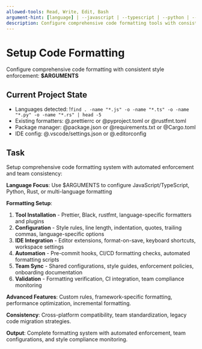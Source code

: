 ```yaml
---
allowed-tools: Read, Write, Edit, Bash
argument-hint: [language] | --javascript | --typescript | --python | --multi-language
description: Configure comprehensive code formatting tools with consistent style enforcement
---
```


# Setup Code Formatting

Configure comprehensive code formatting with consistent style enforcement: **$ARGUMENTS**

## Current Project State

- Languages detected: !`find . -name "*.js" -o -name "*.ts" -o -name "*.py" -o -name "*.rs" | head -5`
- Existing formatters: @.prettierrc or @pyproject.toml or @rustfmt.toml
- Package manager: @package.json or @requirements.txt or @Cargo.toml
- IDE config: @.vscode/settings.json or @.editorconfig

## Task

Setup comprehensive code formatting system with automated enforcement and team consistency:

**Language Focus**: Use $ARGUMENTS to configure JavaScript/TypeScript, Python, Rust, or multi-language formatting

**Formatting Setup**:
1. **Tool Installation** - Prettier, Black, rustfmt, language-specific formatters and plugins
2. **Configuration** - Style rules, line length, indentation, quotes, trailing commas, language-specific options
3. **IDE Integration** - Editor extensions, format-on-save, keyboard shortcuts, workspace settings
4. **Automation** - Pre-commit hooks, CI/CD formatting checks, automated formatting scripts
5. **Team Sync** - Shared configurations, style guides, enforcement policies, onboarding documentation
6. **Validation** - Formatting verification, CI integration, team compliance monitoring

**Advanced Features**: Custom rules, framework-specific formatting, performance optimization, incremental formatting.

**Consistency**: Cross-platform compatibility, team standardization, legacy code migration strategies.

**Output**: Complete formatting system with automated enforcement, team configurations, and style compliance monitoring.